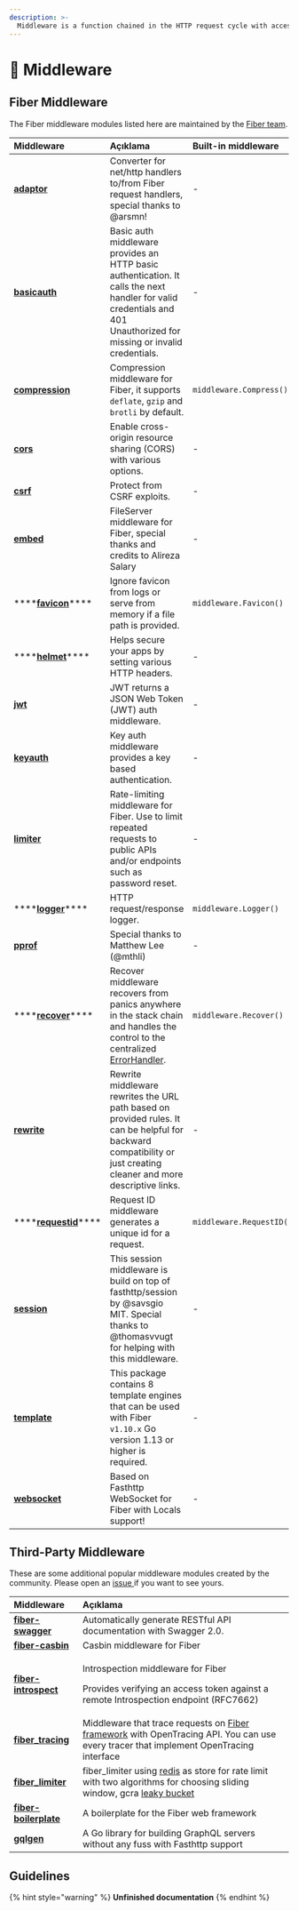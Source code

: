 ```yaml
---
description: >-
  Middleware is a function chained in the HTTP request cycle with access to the Context which it uses to perform a specific action, for example, logging every request or enabling CORS.
---
```


# 🧬 Middleware

## Fiber Middleware

 The Fiber middleware modules listed here are maintained by the [Fiber team](https://github.com/orgs/gofiber/people).

| Middleware                                                                                                           | Açıklama                                                                                                                                                              | Built-in middleware      |
|:-------------------------------------------------------------------------------------------------------------------- |:--------------------------------------------------------------------------------------------------------------------------------------------------------------------- |:------------------------ |
| [**adaptor**](https://github.com/gofiber/adaptor)                                                                    | Converter for net/http handlers to/from Fiber request handlers, special thanks to @arsmn!                                                                             | -                        |
| [**basicauth**](https://github.com/gofiber/basicauth)                                                                | Basic auth middleware provides an HTTP basic authentication. It calls the next handler for valid credentials and 401 Unauthorized for missing or invalid credentials. | -                        |
| [**compression**](https://github.com/Fenny/fiber/blob/master/middleware/compress.md)                                 | Compression middleware for Fiber, it supports `deflate`, `gzip` and `brotli` by default.                                                                              | `middleware.Compress()`  |
| [**cors**](https://github.com/gofiber/cors)                                                                          | Enable cross-origin resource sharing \(CORS\) with various options.                                                                                                 | -                        |
| [**csrf**](https://github.com/gofiber/csrf)                                                                          | Protect from CSRF exploits.                                                                                                                                           | -                        |
| [**embed**](https://github.com/gofiber/embed)                                                                        | FileServer middleware for Fiber, special thanks and credits to Alireza Salary                                                                                         | -                        |
| \*\*\*\*[**favicon**](https://github.com/gofiber/fiber/blob/master/middleware/favicon.md)\*\*\*\*    | Ignore favicon from logs or serve from memory if a file path is provided.                                                                                             | `middleware.Favicon()`   |
| \*\*\*\*[**helmet**](https://github.com/gofiber/helmet)\*\*\*\*                                      | Helps secure your apps by setting various HTTP headers.                                                                                                               | -                        |
| [**jwt**](https://github.com/gofiber/jwt)                                                                            | JWT returns a JSON Web Token \(JWT\) auth middleware.                                                                                                               | -                        |
| [**keyauth**](https://github.com/gofiber/keyauth)                                                                    | Key auth middleware provides a key based authentication.                                                                                                              | -                        |
| [**limiter**](https://github.com/gofiber/limiter)                                                                    | Rate-limiting middleware for Fiber. Use to limit repeated requests to public APIs and/or endpoints such as password reset.                                            | -                        |
| \*\*\*\*[**logger**](https://github.com/gofiber/fiber/blob/master/middleware/logger.md)\*\*\*\*      | HTTP request/response logger.                                                                                                                                         | `middleware.Logger()`    |
| [**pprof**](https://github.com/gofiber/pprof)                                                                        | Special thanks to Matthew Lee \(@mthli\)                                                                                                                            | -                        |
| \*\*\*\*[**recover**](https://github.com/gofiber/fiber/blob/master/middleware/recover.md)\*\*\*\*    | Recover middleware recovers from panics anywhere in the stack chain and handles the control to the centralized[ ErrorHandler](error-handling.md).                     | `middleware.Recover()`   |
| [**rewrite**](https://github.com/gofiber/rewrite)                                                                    | Rewrite middleware rewrites the URL path based on provided rules. It can be helpful for backward compatibility or just creating cleaner and more descriptive links.   | -                        |
| \*\*\*\*[**requestid**](https://github.com/Fenny/fiber/blob/master/middleware/request_id.md)\*\*\*\* | Request ID middleware generates a unique id for a request.                                                                                                            | `middleware.RequestID()` |
| [**session**](https://github.com/gofiber/session)                                                                    | This session middleware is build on top of fasthttp/session by @savsgio MIT. Special thanks to @thomasvvugt for helping with this middleware.                         | -                        |
| [**template**](https://github.com/gofiber/template)                                                                  | This package contains 8 template engines that can be used with Fiber `v1.10.x` Go version 1.13 or higher is required.                                                 | -                        |
| [**websocket**](https://github.com/gofiber/websocket)                                                                | Based on Fasthttp WebSocket for Fiber with Locals support!                                                                                                            | -                        |

## Third-Party Middleware

These are some additional popular middleware modules created by the community. Please open an [issue ](https://github.com/gofiber/fiber/issues)if you want to see yours.

<table>
  <thead>
    <tr>
      <th style="text-align:left">Middleware</th>
      <th style="text-align:left">Açıklama</th>
    </tr>
  </thead>
  <tbody>
    <tr>
      <td style="text-align:left"><a href="https://github.com/arsmn/fiber-swagger"><b>fiber-swagger</b></a>
      </td>
      <td style="text-align:left">Automatically generate RESTful API documentation with Swagger 2.0.</td>
    </tr>
    <tr>
      <td style="text-align:left"><a href="https://github.com/arsmn/fiber-casbin"><b>fiber-casbin</b></a>
      </td>
      <td style="text-align:left">Casbin middleware for Fiber</td>
    </tr>
    <tr>
      <td style="text-align:left"><a href="https://github.com/arsmn/fiber-introspect"><b>fiber-introspect</b></a>
      </td>
      <td style="text-align:left">
        <p>Introspection middleware for Fiber</p>
        <p>Provides verifying an access token against a remote Introspection endpoint
          (RFC7662)</p>
      </td>
    </tr>
    <tr>
      <td style="text-align:left"><a href="https://github.com/shareed2k/fiber_tracing"><b>fiber_tracing</b></a>
      </td>
      <td style="text-align:left">Middleware that trace requests on <a href="https://gofiber.io/">Fiber framework</a> with
        OpenTracing API. You can use every tracer that implement OpenTracing interface</td>
    </tr>
    <tr>
      <td style="text-align:left"><a href="https://github.com/shareed2k/fiber_limiter"><b>fiber_limiter</b></a>
      </td>
      <td style="text-align:left">fiber_limiter using <a href="https://github.com/go-redis/redis">redis</a> as
        store for rate limit with two algorithms for choosing sliding window, gcra
        <a
        href="https://en.wikipedia.org/wiki/Leaky_bucket">leaky bucket</a>
      </td>
    </tr>
    <tr>
      <td style="text-align:left"><a href="https://github.com/thomasvvugt/fiber-boilerplate"><b>fiber-boilerplate</b></a>
      </td>
      <td style="text-align:left">A boilerplate for the Fiber web framework</td>
    </tr>
    <tr>
      <td style="text-align:left"><a href="https://github.com/arsmn/gqlgen"><b>gqlgen</b></a>
      </td>
      <td style="text-align:left">A Go library for building GraphQL servers without any fuss with Fasthttp
        support</td>
    </tr>
  </tbody>
</table>

## Guidelines

{% hint style="warning" %}
**Unfinished documentation**
{% endhint %}

